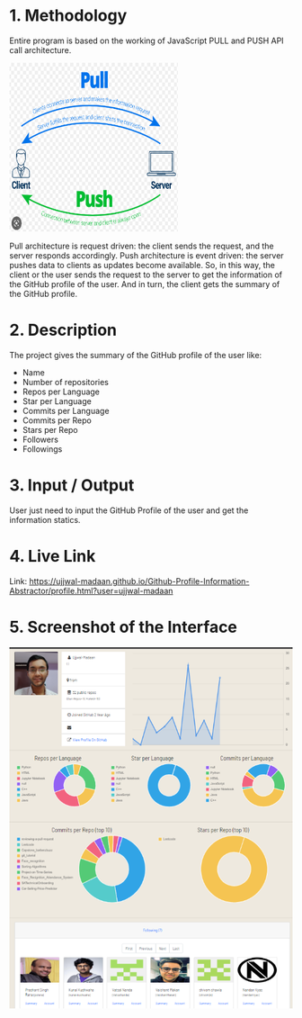 # 1. Methodology

Entire program is based on the working of JavaScript PULL and PUSH API call architecture.

<img width="300" height="300" alt="image" src="https://github.com/Ujjwal-Madaan/Github-Profile-Information-Abstractor/blob/main/images/Screenshot%20(3711).png">

Pull architecture is request driven: the client sends the request, and the server responds accordingly. Push architecture is event driven: the server pushes data to clients as updates become available. So, in this way, the client or the user sends the request to the server to get the information of the GitHub profile of the user. And in turn, the client gets the summary of the GitHub profile.

# 2. Description

The project gives the summary of the GitHub profile of the user like:
- Name
- Number of repositories
- Repos per Language
- Star per Language
- Commits per Language
- Commits per Repo
- Stars per Repo
- Followers
- Followings

# 3. Input / Output
User just need to input the GitHub Profile of the user and get the information statics.

# 4. Live Link

Link: https://ujjwal-madaan.github.io/Github-Profile-Information-Abstractor/profile.html?user=ujjwal-madaan

# 5. Screenshot of the Interface

<div align = center>

<img
    src = 'https://github.com/Ujjwal-Madaan/Github-Profile-Information-Abstractor/blob/main/images/Main%20Image.png'
    width = 800
/>

</div>


